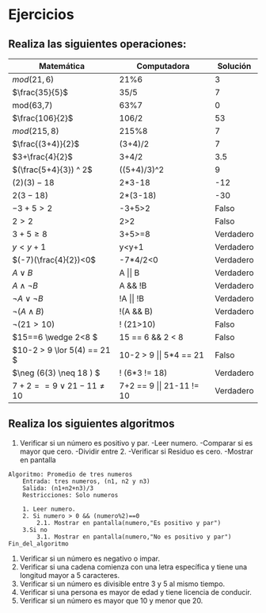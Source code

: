 # Ejercicios
Realiza las siguientes operaciones: 
---
|Matemática|Computadora|Solución|
|-|-|-|
|$mod(21,6)$|21%6|3
|$\frac{35}{5}$|35/5|7
|mod(63,7)|63%7|0
|$\frac{106}{2}$|106/2|53
|$mod(215,8)$|215%8|7
|$\frac{(3+4)}{2}$|(3+4)/2|7
|$3+\frac{4}{2}$|3+4/2|3.5
|$(\frac{5+4}{3}) ^ 2$|((5+4)/3)^2|9
|$(2)(3)-18$|2*3-18|-12
|$2(3-18)$|2*(3-18)|-30
|$-3+5>2$|-3+5>2|Falso
|$2>2$|2>2|Falso
|$3+5\geq8$|3+5>=8|Verdadero
|$y < y+1$| y<y+1 | Verdadero
|$(-7)(\frac{4}{2})<0$|-7*4/2<0|Verdadero
|$A \lor B$|A \|\| B|Verdadero
|$A \wedge \neg B$ |A && !B|Verdadero
|$\neg A \lor \neg B$|!A \|\| !B| Verdadero
|$\neg ( A \wedge B)$|!(A && B)|Verdadero
|$\neg (21>10)$|! (21>10)| Falso
|$15==6 \wedge 2<8 $|15 == 6 && 2 < 8| Falso
|$10-2 > 9 \lor 5(4) == 21 $|10-2 > 9 \|\| 5*4 == 21| Falso
|$\neg (6(3) \neq 18 ) $|! (6*3 != 18)|Verdadero
|$7+2 == 9 \lor 21 - 11 \neq 10$|7+2 == 9 \|\| 21-11 != 10 | Verdadero


## Realiza los siguientes algoritmos
1. Verificar si un número es positivo y par.
	-Leer numero.
	-Comparar si es mayor que cero.
	-Dividir entre 2.
	-Verificar si Residuo es cero.
	-Mostrar en pantalla  
```psc
Algoritmo: Promedio de tres numeros
    Entrada: tres numeros, (n1, n2 y n3)
    Salida: (n1+n2+n3)/3
    Restricciones: Solo numeros
    
    1. Leer numero.
    2. Si numero > 0 && (numero%2)==0
    	2.1. Mostrar en pantalla(numero,"Es positivo y par")
    3.Si no
		3.1. Mostrar en pantalla(numero,"No es positivo y par")
Fin_del_algoritmo
```
1. Verificar si un número es negativo o impar.
1. Verificar si una cadena comienza con una letra específica y tiene una longitud mayor a 5 caracteres.
1. Verificar si un número es divisible entre 3 y 5 al mismo tiempo.
1. Verificar si una persona es mayor de edad y tiene licencia de conducir.
1. Verificar si un número es mayor que 10 y menor que 20.

